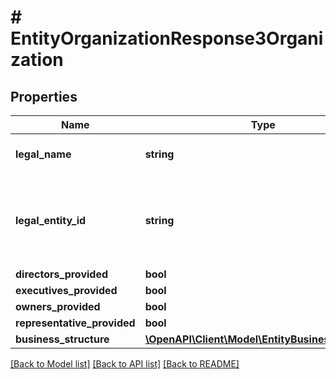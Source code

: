 # # EntityOrganizationResponse3Organization

## Properties

Name | Type | Description | Notes
------------ | ------------- | ------------- | -------------
**legal_name** | **string** | A legal name of an organization |
**legal_entity_id** | **string** | A code which identifies uniquely a party of a transaction worldwide | [optional]
**directors_provided** | **bool** |  | [optional]
**executives_provided** | **bool** |  | [optional]
**owners_provided** | **bool** |  | [optional]
**representative_provided** | **bool** |  | [optional]
**business_structure** | [**\OpenAPI\Client\Model\EntityBusinessStructure**](EntityBusinessStructure.md) |  | [optional]

[[Back to Model list]](../../README.md#models) [[Back to API list]](../../README.md#endpoints) [[Back to README]](../../README.md)
